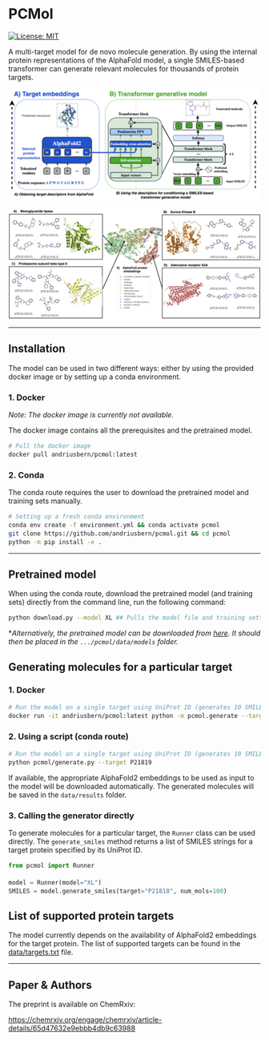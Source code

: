 # PCMol 
[![License: MIT](https://img.shields.io/badge/License-MIT-yellow.svg)](https://opensource.org/licenses/MIT)

A multi-target model for de novo molecule generation. By using the internal protein representations of the AlphaFold model, a single SMILES-based transformer can generate relevant molecules for thousands of protein targets. 

![alt text](assets/PCMol.png)



![alt text](assets/targets.png)

<!-- ## Requirements

- **Python** 3.8+
- **rdkit** 2021.03.5.0+
- **Torch** 1.7 - 2.1 -->

---

## Installation

The model can be used in two different ways: either by using the provided docker image or by setting up a conda environment. 

### 1. Docker

*Note: The docker image is currently not available.*

The docker image contains all the prerequisites and the pretrained model.
```bash
# Pull the docker image
docker pull andriusbern/pcmol:latest
```

### 2. Conda
The conda route requires the user to download the pretrained model and training sets manually.

```bash
# Setting up a fresh conda environment
conda env create -f environment.yml && conda activate pcmol
git clone https://github.com/andriusbern/pcmol.git && cd pcmol
python -m pip install -e .
```

---

## Pretrained model

When using the conda route, download the pretrained model (and training sets) directly from the command line, run the following command:
```bash
python download.py --model XL ## Pulls the model file and training sets
```

**Alternatively, the pretrained model can be downloaded from [here](https://drive.google.com/drive/folders/1-5Z3QZ3Z3Z3Z3Z3Z3Z3Z3Z3Z3Z3Z3Z3?usp=sharing). It should then be placed in the `.../pcmol/data/models` folder.*



## Generating molecules for a particular target

### 1. Docker
```bash
# Run the model on a single target using UniProt ID (generates 10 SMILES strings)
docker run -it andriusbern/pcmol:latest python -m pcmol.generate --target P21819
```

### 2. Using a script (conda route)
```bash
# Run the model on a single target using UniProt ID (generates 10 SMILES strings)
python pcmol/generate.py --target P21819
```

If available, the appropriate AlphaFold2 embeddings to be used as input to the model will be downloaded automatically. The generated molecules will be saved in the `data/results` folder.

### 3. Calling the generator directly

To generate molecules for a particular target, the `Runner` class can be used directly. The `generate_smiles` method returns a list of SMILES strings for a target protein specified by its UniProt ID.
```python
from pcmol import Runner

model = Runner(model="XL")
SMILES = model.generate_smiles(target="P21818", num_mols=100)
```

## List of supported protein targets

The model currently depends on the availability of AlphaFold2 embeddings for the target protein. The list of supported targets can be found in the [data/targets.txt](data/targets.txt) file.

<!-- ## Training

To retrain the model you first need to download the dataset from [here]().

```bash
## Train the model
python pcmol/train.py --model default
``` -->

---

## Paper & Authors

The preprint is available on ChemRxiv:

https://chemrxiv.org/engage/chemrxiv/article-details/65d47632e9ebbb4db9c63988